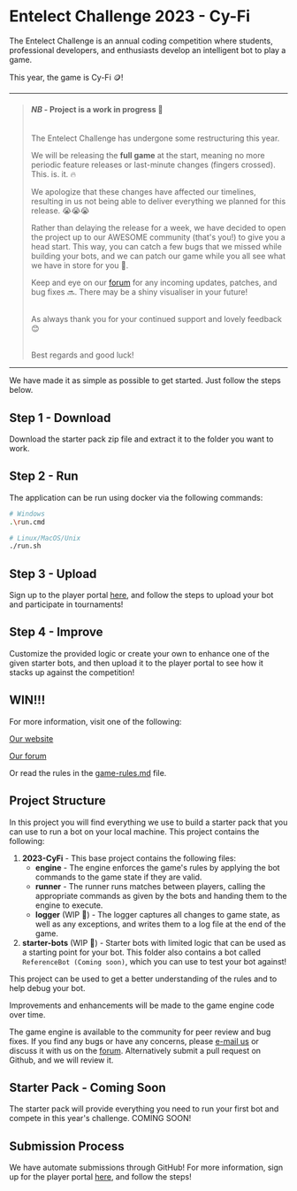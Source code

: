 # Entelect Challenge 2023 - Cy-Fi

The Entelect Challenge is an annual coding competition where students, professional developers, and enthusiasts develop an intelligent bot to play a game.

This year, the game is Cy-Fi 🪙!

---


>#### _NB_ - **Project is a work in progress** 🔧
>\
>The Entelect Challenge has undergone some restructuring this year.
>
>We will be releasing the **full game** at the start, meaning no more periodic feature releases or last-minute changes (fingers crossed). This. is. it. 🔥
>
>We apologize that these changes have affected our timelines, resulting in us not being able to deliver everything we planned for this release. 😭😭😭
>
>Rather than delaying the release for a week, we have decided to open the project up to our AWESOME community (that's you!) to give you a head start. This way, you can catch a few bugs that we missed while building your bots, and we can patch our game while you all see what we have in store for you 🤭.
>
>Keep and eye on our [forum](http://forum.entelect.co.za/) for any incoming updates, patches, and bug fixes 🔜. There may be a shiny visualiser in your future!
>
>\
>As always thank you for your continued support and lovely feedback 😊
>
>\
> Best regards and good luck!

---

We have made it as simple as possible to get started. Just follow the steps below.

## Step 1 - Download
Download the starter pack zip file and extract it to the folder you want to work.

## Step 2 - Run
The application can be run using docker via the following commands:

```sh
# Windows
.\run.cmd
```

```sh
# Linux/MacOS/Unix
./run.sh
```

## Step 3 - Upload
Sign up to the player portal [here](https://challenge.entelect.co.za/login), and follow the steps to upload your bot and participate in tournaments!

## Step 4 - Improve
Customize the provided logic or create your own to enhance one of the given starter bots, and then upload it to the player portal to see how it stacks up against the competition!

## WIN!!!
For more information, visit one of the following:

[Our website](https://challenge.entelect.co.za)

[Our forum](https://forum.entelect.co.za)

Or read the rules in the [game-rules.md](./2023-CyFi/GAMERULES.md) file.

## Project Structure

In this project you will find everything we use to build a starter pack that you can use to run a bot on your local machine. This project contains the following:

1. **2023-CyFi** - This base project contains the following files:
    * **engine** - The engine enforces the game's rules by applying the bot commands to the game state if they are valid.
    * **runner** - The runner runs matches between players, calling the appropriate commands as given by the bots and handing them to the engine to execute.
    * **logger** (WIP 🔧) - The logger captures all changes to game state, as well as any exceptions, and writes them to a log file at the end of the game.
4. **starter-bots** (WIP 🔧) - Starter bots with limited logic that can be used as a starting point for your bot. This folder also contains a bot called `ReferenceBot (Coming soon)`, which you can use to test your bot against!

This project can be used to get a better understanding of the rules and to help debug your bot.

Improvements and enhancements will be made to the game engine code over time.

The game engine is available to the community for peer review and bug fixes. If you find any bugs or have any concerns, please [e-mail us](mailto:challenge@entelect.co.za) or discuss it with us on the [forum](http://forum.entelect.co.za/). Alternatively submit a pull request on Github, and we will review it.

## Starter Pack - Coming Soon
The starter pack will provide everything you need to run your first bot and compete in this year's challenge. COMING SOON!

## Submission Process
We have automate submissions through GitHub!
For more information, sign up for the player portal [here](https://challenge.entelect.co.za/login), and follow the steps!
